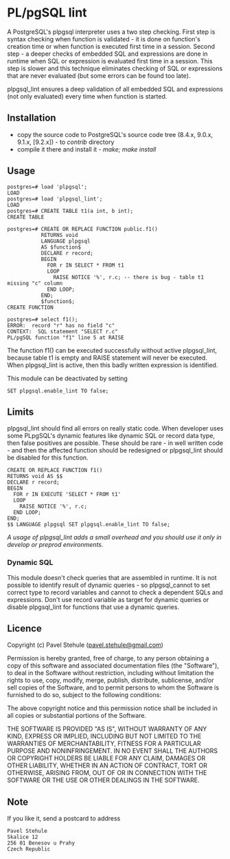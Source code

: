 # PL/pgSQL lint

A PostgreSQL's plpgsql interpreter uses a two step checking. First step is syntax checking when
function is validated - it is done on function's creation time or when function is executed
first time in a session. Second step - a deeper checks of embedded SQL and expressions are done 
in runtime when SQL or expression is evaluated first time in a session. This step is slower and
this technique eliminates checking of SQL or expressions that are never evaluated (but some errors
can be found too late).

plpgsql_lint ensures a deep validation of all embedded SQL and expressions (not only evaluated)
every time when function is started.


## Installation
 * copy the source code to PostgreSQL's source code tree (8.4.x, 9.0.x, 9.1.x, [9.2.x]) - to _contrib_ directory
 * compile it there and install it - _make; make install_

## Usage

    postgres=# load 'plpgsql';
    LOAD
    postgres=# load 'plpgsql_lint';
    LOAD
    postgres=# CREATE TABLE t1(a int, b int);
    CREATE TABLE

    postgres=# CREATE OR REPLACE FUNCTION public.f1()
               RETURNS void
               LANGUAGE plpgsql
               AS $function$
               DECLARE r record;
               BEGIN
                 FOR r IN SELECT * FROM t1
                 LOOP
                   RAISE NOTICE '%', r.c; -- there is bug - table t1 missing "c" column
                 END LOOP;
               END;
               $function$;
    CREATE FUNCTION

    postgres=# select f1();
    ERROR:  record "r" has no field "c"
    CONTEXT:  SQL statement "SELECT r.c"
    PL/pgSQL function "f1" line 5 at RAISE

The function f1() can be executed successfully without active plpgsql_lint, because table t1
is empty and RAISE statement will never be executed. When plpgsql_lint is active, then this
badly written expression is identified.

This module can be deactivated by setting

    SET plpgsql.enable_lint TO false;

## Limits

plpgsql_lint should find all errors on really static code. When developer uses some
PLpgSQL's dynamic features like dynamic SQL or record data type, then false positives are
possible. These should be rare - in well written code - and then the affected function
should be redesigned or plpgsql_lint should be disabled for this function.


    CREATE OR REPLACE FUNCTION f1()
    RETURNS void AS $$
    DECLARE r record;
    BEGIN
      FOR r IN EXECUTE 'SELECT * FROM t1'
      LOOP
        RAISE NOTICE '%', r.c;
      END LOOP;
    END;
    $$ LANGUAGE plpgsql SET plpgsql.enable_lint TO false;

_A usage of plpgsql_lint adds a small overhead and you should use it only in develop or preprod environments._

### Dynamic SQL

This module doesn't check queries that are assembled in runtime. It is not possible
to identify result of dynamic queries - so plpgsql_cannot to set correct type to record
variables and cannot to check a dependent SQLs and expressions. Don't use record variable
as target for dynamic queries or disable plpgsql_lint for functions that use a dynamic
queries.

## Licence

Copyright (c) Pavel Stehule (pavel.stehule@gmail.com)

 Permission is hereby granted, free of charge, to any person obtaining a copy
 of this software and associated documentation files (the "Software"), to deal
 in the Software without restriction, including without limitation the rights
 to use, copy, modify, merge, publish, distribute, sublicense, and/or sell
 copies of the Software, and to permit persons to whom the Software is
 furnished to do so, subject to the following conditions:

 The above copyright notice and this permission notice shall be included in
 all copies or substantial portions of the Software.

 THE SOFTWARE IS PROVIDED "AS IS", WITHOUT WARRANTY OF ANY KIND, EXPRESS OR
 IMPLIED, INCLUDING BUT NOT LIMITED TO THE WARRANTIES OF MERCHANTABILITY,
 FITNESS FOR A PARTICULAR PURPOSE AND NONINFRINGEMENT. IN NO EVENT SHALL THE
 AUTHORS OR COPYRIGHT HOLDERS BE LIABLE FOR ANY CLAIM, DAMAGES OR OTHER
 LIABILITY, WHETHER IN AN ACTION OF CONTRACT, TORT OR OTHERWISE, ARISING FROM,
 OUT OF OR IN CONNECTION WITH THE SOFTWARE OR THE USE OR OTHER DEALINGS IN
 THE SOFTWARE.

## Note

If you like it, send a postcard to address

    Pavel Stehule
    Skalice 12
    256 01 Benesov u Prahy
    Czech Republic
